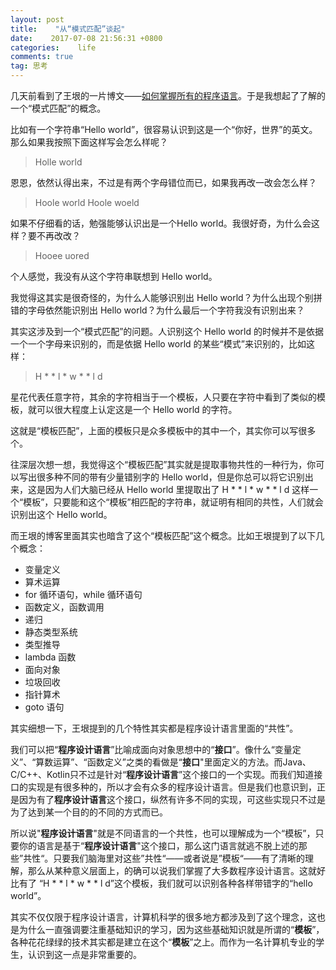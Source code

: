 ```yaml
---
layout: post
title:    "从“模式匹配”谈起"
date:    2017-07-08 21:56:31 +0800
categories:    life
comments: true
tag: 思考
---
```


几天前看到了王垠的一片博文——[如何掌握所有的程序语言](http://www.yinwang.org/blog-cn/2017/07/06/master-pl)。于是我想起了了解的一个“模式匹配”的概念。

比如有一个字符串“Hello world”，很容易认识到这是一个“你好，世界”的英文。那么如果我按照下面这样写会怎么样呢？

> Holle world

恩恩，依然认得出来，不过是有两个字母错位而已，如果我再改一改会怎么样？

> Hoole world
> Hoole woeld

如果不仔细看的话，勉强能够认识出是一个Hello world。我很好奇，为什么会这样？要不再改改？

> Hooee uored

个人感觉，我没有从这个字符串联想到 Hello world。

我觉得这其实是很奇怪的，为什么人能够识别出 Hello world？为什么出现个别拼错的字母依然能识别出 Hello world？为什么最后一个字符我没有识别出来？

其实这涉及到一个“模式匹配”的问题。人识别这个 Hello world 的时候并不是依据一个一个字母来识别的，而是依据 Hello world 的某些“模式”来识别的，比如这样：

> H * * l *  w * * l d

星花代表任意字符，其余的字符相当于一个模板，人只要在字符中看到了类似的模板，就可以很大程度上认定这是一个 Hello world 的字符。

这就是“模板匹配”，上面的模板只是众多模板中的其中一个，其实你可以写很多个。

往深层次想一想，我觉得这个“模板匹配”其实就是提取事物共性的一种行为，你可以写出很多种不同的带有少量错别字的 Hello world，但是你总可以将它识别出来，这是因为人们大脑已经从 Hello world 里提取出了 H * * l *  w * * l d 这样一个“模板”，只要能和这个“模板”相匹配的字符串，就证明有相同的共性，人们就会识别出这个 Hello world。

而王垠的博客里面其实也暗含了这个“模板匹配”这个概念。比如王垠提到了以下几个概念：

* 变量定义
* 算术运算
* for 循环语句，while 循环语句
* 函数定义，函数调用
* 递归
* 静态类型系统
* 类型推导
* lambda 函数
* 面向对象
* 垃圾回收
* 指针算术
* goto 语句

其实细想一下，王垠提到的几个特性其实都是程序设计语言里面的“共性”。

我们可以把“**程序设计语言**”比喻成面向对象思想中的“**接口**”。像什么“变量定义”、“算数运算”、“函数定义”之类的看做是“**接口**"里面定义的方法。而Java、C/C++、Kotlin只不过是针对“**程序设计语言**”这个接口的一个实现。而我们知道接口的实现是有很多种的，所以才会有众多的程序设计语言。但是我们也意识到，正是因为有了**程序设计语言**这个接口，纵然有许多不同的实现，可这些实现只不过是为了达到某一个目的的不同的方式而已。

所以说"**程序设计语言**"就是不同语言的一个共性，也可以理解成为一个“模板”，只要你的语言是基于“**程序设计语言**"这个接口，那么这门语言就逃不脱上述的那些”共性“。只要我们脑海里对这些”共性“——或者说是”模板“——有了清晰的理解，那么从某种意义层面上，的确可以说我们掌握了大多数程序设计语言。这就好比有了 “H * * l *  w * * l d”这个模板，我们就可以识别各种各样带错字的“hello world”。

其实不仅仅限于程序设计语言，计算机科学的很多地方都涉及到了这个理念，这也是为什么一直强调要注重基础知识的学习，因为这些基础知识就是所谓的“**模板**”，各种花花绿绿的技术其实都是建立在这个“**模板**”之上。而作为一名计算机专业的学生，认识到这一点是非常重要的。
